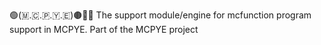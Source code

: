 🟢️(🇲.🇨.🇵.🇾.🇪)🟤️📜️💾️ The support module/engine for mcfunction program support in MCPYE. Part of the MCPYE project
